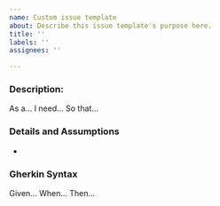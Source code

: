 ```yaml
---
name: Custom issue template
about: Describe this issue template's purpose here.
title: ''
labels: ''
assignees: ''

---
```


### Description:

As a... 
I need... 
So that...

### Details and Assumptions

-

### Gherkin Syntax

Given... 
When... 
Then...
